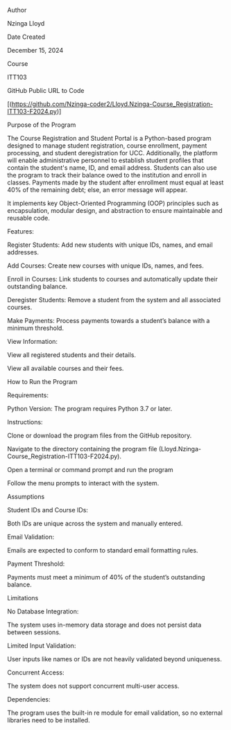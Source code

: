 Author

Nzinga Lloyd

Date Created

December 15, 2024

Course

ITT103

GitHub Public URL to Code

[(https://github.com/Nzinga-coder2/Lloyd.Nzinga-Course_Registration-ITT103-F2024.py)]

Purpose of the Program

The Course Registration and Student Portal is a Python-based program designed to manage student registration, course enrollment, payment processing, and student deregistration for UCC. Additionally, the platform will enable administrative personnel to establish student profiles that contain the student's name, ID, and email address. Students can also use the program to track their balance owed to the institution and enroll in classes. Payments made by the student after enrollment must equal at least 40% of the remaining debt; else, an error message will appear.

It implements key Object-Oriented Programming (OOP) principles such as encapsulation, modular design, and abstraction to ensure maintainable and reusable code.

Features:

Register Students: Add new students with unique IDs, names, and email addresses.

Add Courses: Create new courses with unique IDs, names, and fees.

Enroll in Courses: Link students to courses and automatically update their outstanding balance.

Deregister Students: Remove a student from the system and all associated courses.

Make Payments: Process payments towards a student’s balance with a minimum threshold.

View Information:

View all registered students and their details.

View all available courses and their fees.

How to Run the Program

Requirements:

Python Version: The program requires Python 3.7 or later.

Instructions:

Clone or download the program files from the GitHub repository.

Navigate to the directory containing the program file (Lloyd.Nzinga-Course_Registration-ITT103-F2024.py).

Open a terminal or command prompt and run the program 

Follow the menu prompts to interact with the system.

Assumptions

Student IDs and Course IDs:

Both IDs are unique across the system and manually entered.

Email Validation:

Emails are expected to conform to standard email formatting rules.

Payment Threshold:

Payments must meet a minimum of 40% of the student’s outstanding balance.

Limitations

No Database Integration:

The system uses in-memory data storage and does not persist data between sessions.

Limited Input Validation:

User inputs like names or IDs are not heavily validated beyond uniqueness.

Concurrent Access:

The system does not support concurrent multi-user access.

Dependencies: 

The program uses the built-in re module for email validation, so no external libraries need to be installed.

